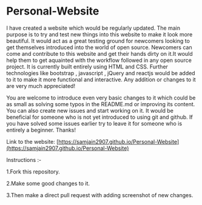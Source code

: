 # Personal-Website

I have created a website which would be regularly updated.
The main purpose is to try and test new things into this website to make it look more beautiful.
It would act as a great testing ground for newcomers looking to get themselves introduced into the world of open source.
Newcomers can come and contribute to this website and get their hands dirty on it.It would help them to get aquainted with the workflow followed in any open source project.
It is currently  built entirely using HTML and CSS.
Further technologies like bootstrap , javascript , jQuery and reactjs would be added to it to make it more functional and interactive.
Any addition or changes to it are very much appreciated! 


You are welcome to introduce even very basic changes to it which could be as small as solving some typos in the README.md
 or improving its content.
You can also create new issues and start working on it.
It would be beneficial for someone who is not yet introduced to using git and github. If you have solved some issues earlier try to leave it for someone who is entirely a beginner.
Thanks!

Link to the website: [https://samjain2907.github.io/Personal-Website](https://samjain2907.github.io/Personal-Website)

Instructions :-

1.Fork this repository.

2.Make some good changes to it.

3.Then make a direct pull request with adding screenshot of new changes.
